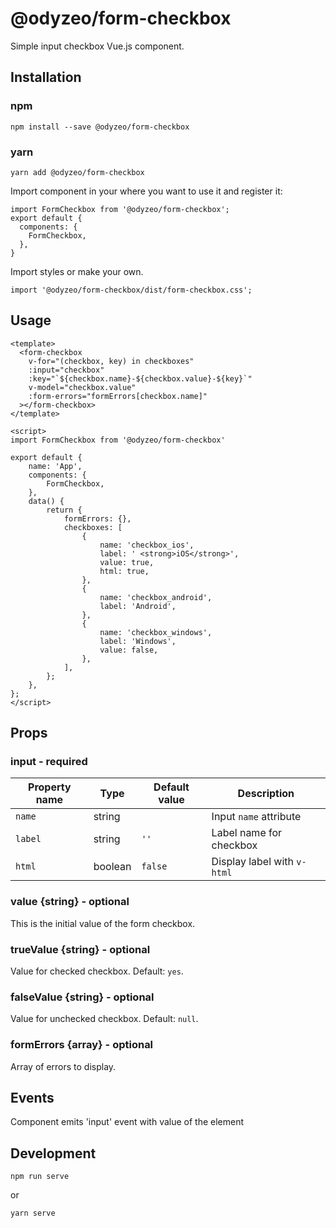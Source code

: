 # @odyzeo/form-checkbox

Simple input checkbox Vue.js component.

## Installation

### npm

```
npm install --save @odyzeo/form-checkbox
```

### yarn

```
yarn add @odyzeo/form-checkbox
```

Import component in your where you want to use it and register it:

```
import FormCheckbox from '@odyzeo/form-checkbox';
export default {
  components: {
    FormCheckbox,
  },
}
```

Import styles or make your own.

```
import '@odyzeo/form-checkbox/dist/form-checkbox.css';
```

## Usage

```
<template>
  <form-checkbox
    v-for="(checkbox, key) in checkboxes"
    :input="checkbox"
    :key="`${checkbox.name}-${checkbox.value}-${key}`"
    v-model="checkbox.value"
    :form-errors="formErrors[checkbox.name]"
  ></form-checkbox>
</template>
```

```
<script>
import FormCheckbox from '@odyzeo/form-checkbox'

export default {
    name: 'App',
    components: {
        FormCheckbox,
    },
    data() {
        return {
            formErrors: {},
            checkboxes: [
                {
                    name: 'checkbox_ios',
                    label: ' <strong>iOS</strong>',
                    value: true,
                    html: true,
                },
                {
                    name: 'checkbox_android',
                    label: 'Android',
                },
                {
                    name: 'checkbox_windows',
                    label: 'Windows',
                    value: false,
                },
            ],
        };
    },
};
</script>
```

## Props

### input - required
| Property name | Type | Default value | Description |
| ------------- | ---- | ------------- | ----------- |
| `name` | string | | Input `name` attribute |
| `label` | string | `''` | Label name for checkbox |
| `html` | boolean | `false` | Display label with `v-html` |

### value {string} - optional
This is the initial value of the form checkbox.

### trueValue {string} - optional
Value for checked checkbox. Default: `yes`.

### falseValue {string} - optional
Value for unchecked checkbox. Default: `null`.

### formErrors {array} - optional
Array of errors to display.

## Events
Component emits 'input' event with value of the element

## Development

```
npm run serve
```

or

```bash
yarn serve
```
